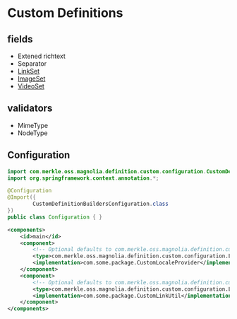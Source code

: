 # Custom Definitions
## fields

 - Extened richtext
 - Separator 
 - [LinkSet](src/main/java/com/merkle/oss/magnolia/definition/custom/linkset/README.md)
 - [ImageSet](src/main/java/com/merkle/oss/magnolia/definition/custom/imageset/README.md)
 - [VideoSet](src/main/java/com/merkle/oss/magnolia/definition/custom/videoset/README.md)

## validators
 - MimeType
 - NodeType

## Configuration

```java
import com.merkle.oss.magnolia.definition.custom.configuration.CustomDefinitionBuildersConfiguration;
import org.springframework.context.annotation.*;

@Configuration
@Import({
		CustomDefinitionBuildersConfiguration.class
})
public class Configuration { }
```

```xml
<components>
    <id>main</id>
    <component>
        <!-- Optional defaults to com.merkle.oss.magnolia.definition.custom.configuration.DefaultLocaleProvider -->
        <type>com.merkle.oss.magnolia.definition.custom.configuration.LocaleProvider</type>
        <implementation>com.some.package.CustomLocaleProvider</implementation>
    </component>
    <component>
        <!-- Optional defaults to com.merkle.oss.magnolia.definition.custom.configuration.DefaultLinkUtil -->
        <type>com.merkle.oss.magnolia.definition.custom.configuration.LinkUtil</type>
        <implementation>com.some.package.CustomLinkUtil</implementation>
    </component>
</components>
```